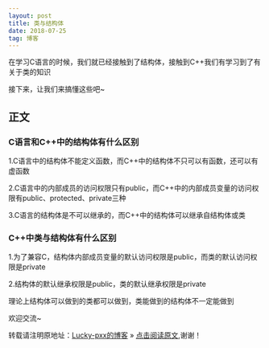 ```yaml
---
layout: post
title: 类与结构体
date: 2018-07-25
tag: 博客
---  
```


在学习C语言的时候，我们就已经接触到了结构体，接触到C++我们有学习到了有关于类的知识

接下来，让我们来搞懂这些吧~

## 正文

### C语言和C++中的结构体有什么区别

1.C语言中的结构体不能定义函数，而C++中的结构体不只可以有函数，还可以有虚函数

2.C语言中的内部成员的访问权限只有public，而C++中的内部成员变量的访问权限有public、protected、private三种

3.C语言的结构体是不可以继承的，而C++中的结构体可以继承自结构体或类

### C++中类与结构体有什么区别

1.为了兼容C，结构体内部成员变量的默认访问权限是public，而类的默认访问权限是private

2.结构体的默认继承权限是public，类的默认继承权限是private

理论上结构体可以做到的类都可以做到，类能做到的结构体不一定能做到

欢迎交流~
  
转载请注明原地址：[Lucky-pxx的博客](http://www.bingoxin.top) » [点击阅读原文](http://www.bingoxin.top/2018/06/%E6%95%B0%E6%8D%AE%E5%BA%93%E5%9F%BA%E6%9C%AC%E6%93%8D%E4%BD%9C/),谢谢！